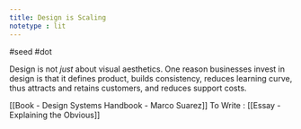 ```yaml
---
title: Design is Scaling
notetype : lit
---
```

#seed #dot 

Design is not *just* about visual aesthetics. One reason businesses invest in design is that it defines product, builds consistency, reduces learning curve, thus attracts and retains customers, and reduces support costs.


[[Book - Design Systems Handbook - Marco Suarez]]
To Write : [[Essay - Explaining the Obvious]] 